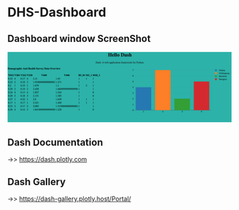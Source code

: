 # DHS-Dashboard

## Dashboard window ScreenShot
![Interface Screenshot](ss1.png)

## Dash Documentation
->> https://dash.plotly.com
## Dash Gallery
->> https://dash-gallery.plotly.host/Portal/
